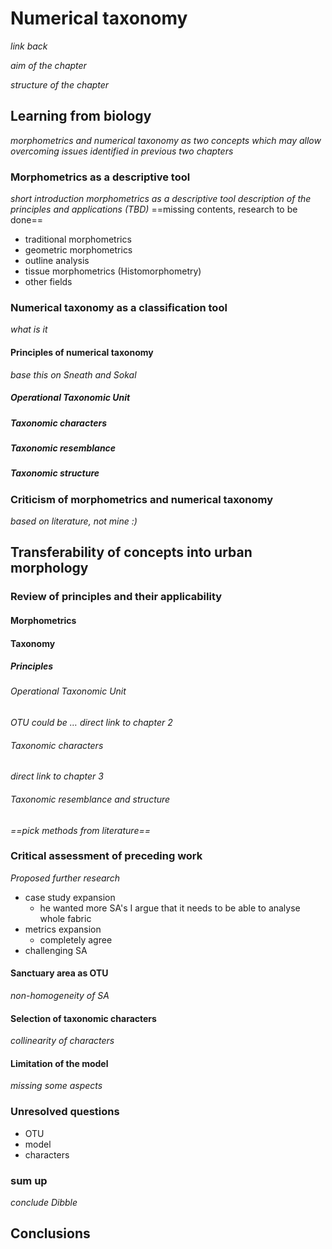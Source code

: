 # Numerical taxonomy

_link back_

_aim of the chapter_

_structure of the chapter_

## Learning from biology
*morphometrics and numerical taxonomy as two concepts which may allow overcoming issues identified in previous two chapters*

### Morphometrics as a descriptive tool
*short introduction*
*morphometrics as a descriptive tool*
*description of the principles and applications (TBD)*
==missing contents, research to be done==

- traditional morphometrics
- geometric morphometrics
- outline analysis
- tissue morphometrics (Histomorphometry)
- other fields

### Numerical taxonomy as a classification tool
*what is it*

#### Principles of numerical taxonomy
*base this on Sneath and Sokal*

##### Operational Taxonomic Unit

##### Taxonomic characters

##### Taxonomic resemblance

##### Taxonomic structure

### Criticism of morphometrics and numerical taxonomy
*based on literature, not mine :)*

## Transferability of concepts into urban morphology

### Review of principles and their applicability
#### Morphometrics

#### Taxonomy

##### Principles
###### Operational Taxonomic Unit
*OTU could be …*
*direct link to chapter 2*

###### Taxonomic characters
*direct link to chapter 3*

###### Taxonomic resemblance and structure
*==pick methods from literature==*


### Critical assessment of preceding work

*Proposed further research*
- case study expansion
	- he wanted more SA's I argue that it needs to be able to analyse whole fabric
- metrics expansion
	- completely agree
- challenging SA

#### Sanctuary area as OTU
*non-homogeneity of SA*

#### Selection of taxonomic characters
*collinearity of characters*

#### Limitation of the model
*missing some aspects*



### Unresolved questions
- OTU
- model
- characters

### sum up
*conclude Dibble*

## Conclusions
